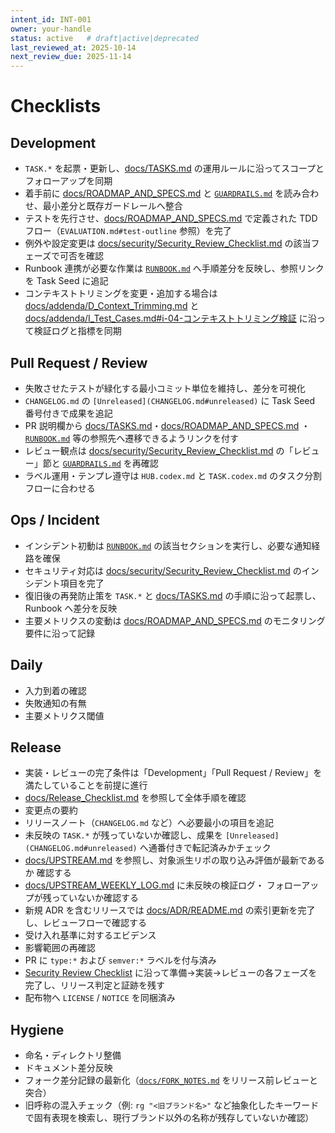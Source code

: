 ```yaml
---
intent_id: INT-001
owner: your-handle
status: active   # draft|active|deprecated
last_reviewed_at: 2025-10-14
next_review_due: 2025-11-14
---
```


# Checklists

## Development

- `TASK.*` を起票・更新し、[docs/TASKS.md](docs/TASKS.md) の運用ルールに沿ってスコープとフォローアップを同期
- 着手前に [docs/ROADMAP_AND_SPECS.md](docs/ROADMAP_AND_SPECS.md) と [`GUARDRAILS.md`](GUARDRAILS.md) を読み合わせ、最小差分と既存ガードレールへ整合
- テストを先行させ、[docs/ROADMAP_AND_SPECS.md](docs/ROADMAP_AND_SPECS.md) で定義された TDD フロー（`EVALUATION.md#test-outline` 参照）を完了
- 例外や設定変更は [docs/security/Security_Review_Checklist.md](docs/security/Security_Review_Checklist.md) の該当フェーズで可否を確認
- Runbook 連携が必要な作業は [`RUNBOOK.md`](RUNBOOK.md) へ手順差分を反映し、参照リンクを Task Seed に追記
- コンテキストトリミングを変更・追加する場合は [docs/addenda/D_Context_Trimming.md](docs/addenda/D_Context_Trimming.md)
  と [docs/addenda/I_Test_Cases.md#i-04-コンテキストトリミング検証](docs/addenda/I_Test_Cases.md#i-04-コンテキストトリミング検証)
  に沿って検証ログと指標を同期

## Pull Request / Review

- 失敗させたテストが緑化する最小コミット単位を維持し、差分を可視化
- `CHANGELOG.md` の `[Unreleased](CHANGELOG.md#unreleased)` に Task Seed 番号付きで成果を追記
- PR 説明欄から [docs/TASKS.md](docs/TASKS.md)・[docs/ROADMAP_AND_SPECS.md](docs/ROADMAP_AND_SPECS.md)
  ・[`RUNBOOK.md`](RUNBOOK.md) 等の参照先へ遷移できるようリンクを付す
- レビュー観点は [docs/security/Security_Review_Checklist.md](docs/security/Security_Review_Checklist.md) の「レビュー」節と
  [`GUARDRAILS.md`](GUARDRAILS.md) を再確認
- ラベル運用・テンプレ遵守は `HUB.codex.md` と `TASK.codex.md` のタスク分割フローに合わせる

## Ops / Incident

- インシデント初動は [`RUNBOOK.md`](RUNBOOK.md) の該当セクションを実行し、必要な通知経路を確保
- セキュリティ対応は [docs/security/Security_Review_Checklist.md](docs/security/Security_Review_Checklist.md) のインシデント項目を完了
- 復旧後の再発防止策を `TASK.*` と [docs/TASKS.md](docs/TASKS.md) の手順に沿って起票し、Runbook へ差分を反映
- 主要メトリクスの変動は [docs/ROADMAP_AND_SPECS.md](docs/ROADMAP_AND_SPECS.md) のモニタリング要件に沿って記録

## Daily

- 入力到着の確認
- 失敗通知の有無
- 主要メトリクス閾値

## Release

- 実装・レビューの完了条件は「Development」「Pull Request / Review」を満たしていることを前提に進行
- [docs/Release_Checklist.md](docs/Release_Checklist.md) を参照して全体手順を確認
- 変更点の要約
- リリースノート（`CHANGELOG.md` など）へ必要最小の項目を追記
- 未反映の `TASK.*` が残っていないか確認し、成果を `[Unreleased](CHANGELOG.md#unreleased)` へ通番付きで転記済みかチェック
- [docs/UPSTREAM.md](docs/UPSTREAM.md) を参照し、対象派生リポの取り込み評価が最新であるか
  確認する
- [docs/UPSTREAM_WEEKLY_LOG.md](docs/UPSTREAM_WEEKLY_LOG.md) に未反映の検証ログ・
  フォローアップが残っていないか確認する
- 新規 ADR を含むリリースでは [docs/ADR/README.md](docs/ADR/README.md) の索引更新を完了し、レビューフローで確認する
- 受け入れ基準に対するエビデンス
- 影響範囲の再確認
- PR に `type:*` および `semver:*` ラベルを付与済み
- [Security Review Checklist](docs/security/Security_Review_Checklist.md) に沿って準備→実装→レビューの各フェーズを完了し、リリース判定と証跡を残す
- 配布物へ `LICENSE` / `NOTICE` を同梱済み

## Hygiene

- 命名・ディレクトリ整備
- ドキュメント差分反映
- フォーク差分記録の最新化（[`docs/FORK_NOTES.md`](docs/FORK_NOTES.md) をリリース前レビューと突合）
- 旧呼称の混入チェック（例: `rg "<旧ブランド名>"` など抽象化したキーワードで固有表現を検索し、現行ブランド以外の名称が残存していないか確認）
